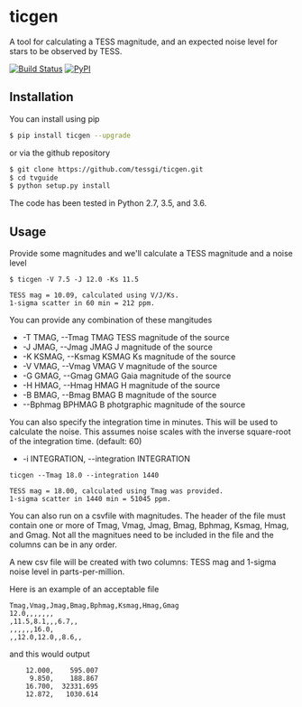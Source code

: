 # ticgen

A tool for calculating a TESS magnitude, and an expected noise level for stars to be observed by TESS.


[![Build Status](https://travis-ci.org/tessgi/ticgen.svg?branch=master)](https://travis-ci.org/tessgi/ticgen)
[![PyPI](http://img.shields.io/pypi/v/tvguide.svg)](https://pypi.python.org/pypi/ticgen/)
<!-- [![DOI](https://zenodo.org/badge/94136696.svg)](https://zenodo.org/badge/latestdoi/94136696) -->

## Installation
You can install using pip
``` bash
$ pip install ticgen --upgrade
```

or via the github repository
``` bash
$ git clone https://github.com/tessgi/ticgen.git
$ cd tvguide
$ python setup.py install
```

The code has been tested in Python 2.7, 3.5, and 3.6.


## Usage
Provide some magnitudes and we'll calculate a TESS magnitude and a noise level
```
$ ticgen -V 7.5 -J 12.0 -Ks 11.5

TESS mag = 10.09, calculated using V/J/Ks.
1-sigma scatter in 60 min = 212 ppm.
```
You can provide any combination of these mangitudes
*  -T TMAG, --Tmag TMAG  TESS magnitude of the source
*  -J JMAG, --Jmag JMAG  J magnitude of the source
*  -K KSMAG, --Ksmag KSMAG Ks magnitude of the source
*  -V VMAG, --Vmag VMAG  V magnitude of the source
*  -G GMAG, --Gmag GMAG  Gaia magnitude of the source
*  -H HMAG, --Hmag HMAG  H magnitude of the source
*  -B BMAG, --Bmag BMAG  B magnitude of the source
*  --Bphmag BPHMAG       B photgraphic magnitude of the source

You can also specify the integration time in minutes. This will be used to calculate the noise. This assumes noise scales with the inverse square-root of the integration time. (default: 60)
*  -i INTEGRATION, --integration INTEGRATION

```
ticgen --Tmag 18.0 --integration 1440

TESS mag = 18.00, calculated using Tmag was provided.
1-sigma scatter in 1440 min = 51045 ppm.
```

You can also run on a csvfile with magnitudes.
The header of the file must contain one or more of 
Tmag, Vmag, Jmag, Bmag, Bphmag, Ksmag, Hmag, and Gmag. Not all the magnitues need to be included in the file and the columns can be in any order.

A new csv file will be created with two columns: TESS mag and 1-sigma noise level in parts-per-million.

Here is an example of an acceptable file
```
Tmag,Vmag,Jmag,Bmag,Bphmag,Ksmag,Hmag,Gmag
12.0,,,,,,,
,11.5,8.1,,,6.7,,
,,,,,,16.0,
,,12.0,12.0,,8.6,,
```

and this would output
```
    12.000,    595.007
     9.850,    188.867
    16.700,  32331.695
    12.872,   1030.614
```




                 


